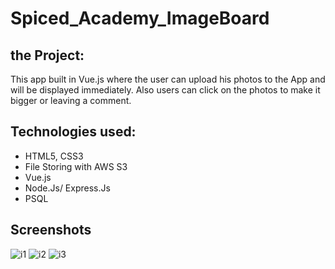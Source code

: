 # Spiced_Academy_ImageBoard

## the Project:

This app built in Vue.js where the user can upload his photos to the App and will be displayed immediately. 
Also users can click on the photos to make it bigger or leaving a comment.

## Technologies used:

-   HTML5, CSS3
-   File Storing with AWS S3
-   Vue.js
-   Node.Js/ Express.Js
-   PSQL

## Screenshots
![i1](https://user-images.githubusercontent.com/107426060/203865341-d79cde21-1e8f-411d-8604-9a5aab97435d.jpg)
![i2](https://user-images.githubusercontent.com/107426060/203865348-b5687365-90fa-4acd-a52d-b70c8f96d238.jpg)
![i3](https://user-images.githubusercontent.com/107426060/203865379-f68694fa-efd2-45d9-a006-d22ea105e89f.jpg)
